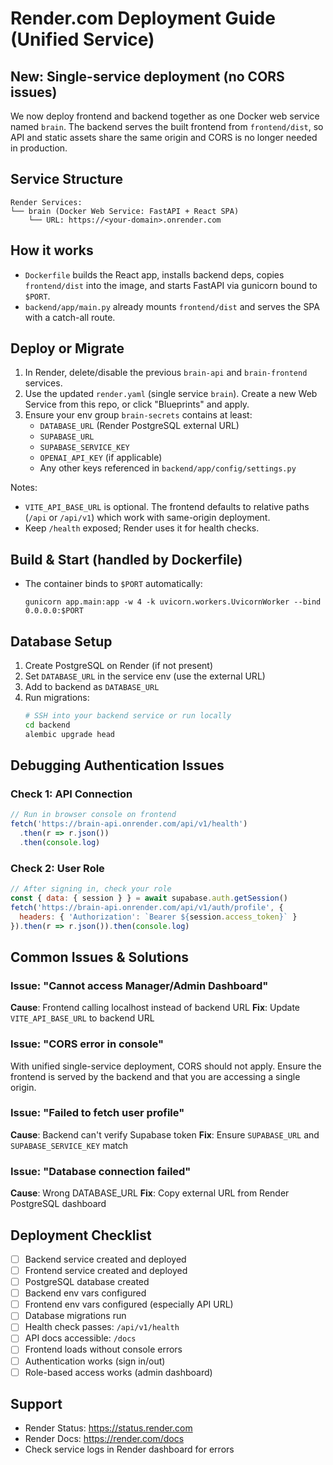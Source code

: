 # Render.com Deployment Guide (Unified Service)

## New: Single-service deployment (no CORS issues)

We now deploy frontend and backend together as one Docker web service named `brain`. The backend serves the built frontend from `frontend/dist`, so API and static assets share the same origin and CORS is no longer needed in production.

## Service Structure

```
Render Services:
└── brain (Docker Web Service: FastAPI + React SPA)
    └── URL: https://<your-domain>.onrender.com
```

## How it works

- `Dockerfile` builds the React app, installs backend deps, copies `frontend/dist` into the image, and starts FastAPI via gunicorn bound to `$PORT`.
- `backend/app/main.py` already mounts `frontend/dist` and serves the SPA with a catch-all route.

## Deploy or Migrate

1. In Render, delete/disable the previous `brain-api` and `brain-frontend` services.
2. Use the updated `render.yaml` (single service `brain`). Create a new Web Service from this repo, or click "Blueprints" and apply.
3. Ensure your env group `brain-secrets` contains at least:
   - `DATABASE_URL` (Render PostgreSQL external URL)
   - `SUPABASE_URL`
   - `SUPABASE_SERVICE_KEY`
   - `OPENAI_API_KEY` (if applicable)
   - Any other keys referenced in `backend/app/config/settings.py`

Notes:
- `VITE_API_BASE_URL` is optional. The frontend defaults to relative paths (`/api` or `/api/v1`) which work with same-origin deployment.
- Keep `/health` exposed; Render uses it for health checks.

## Build & Start (handled by Dockerfile)

- The container binds to `$PORT` automatically:
  ```
  gunicorn app.main:app -w 4 -k uvicorn.workers.UvicornWorker --bind 0.0.0.0:$PORT
  ```

## Database Setup

1. Create PostgreSQL on Render (if not present)
2. Set `DATABASE_URL` in the service env (use the external URL)
3. Add to backend as `DATABASE_URL`
4. Run migrations:
   ```bash
   # SSH into your backend service or run locally
   cd backend
   alembic upgrade head
   ```

## Debugging Authentication Issues

### Check 1: API Connection
```javascript
// Run in browser console on frontend
fetch('https://brain-api.onrender.com/api/v1/health')
  .then(r => r.json())
  .then(console.log)
```

### Check 2: User Role
```javascript
// After signing in, check your role
const { data: { session } } = await supabase.auth.getSession()
fetch('https://brain-api.onrender.com/api/v1/auth/profile', {
  headers: { 'Authorization': `Bearer ${session.access_token}` }
}).then(r => r.json()).then(console.log)
```

## Common Issues & Solutions

### Issue: "Cannot access Manager/Admin Dashboard"
**Cause**: Frontend calling localhost instead of backend URL
**Fix**: Update `VITE_API_BASE_URL` to backend URL

### Issue: "CORS error in console"
With unified single-service deployment, CORS should not apply. Ensure the frontend is served by the backend and that you are accessing a single origin.

### Issue: "Failed to fetch user profile"
**Cause**: Backend can't verify Supabase token
**Fix**: Ensure `SUPABASE_URL` and `SUPABASE_SERVICE_KEY` match

### Issue: "Database connection failed"
**Cause**: Wrong DATABASE_URL
**Fix**: Copy external URL from Render PostgreSQL dashboard

## Deployment Checklist

- [ ] Backend service created and deployed
- [ ] Frontend service created and deployed
- [ ] PostgreSQL database created
- [ ] Backend env vars configured
- [ ] Frontend env vars configured (especially API URL)
- [ ] Database migrations run
- [ ] Health check passes: `/api/v1/health`
- [ ] API docs accessible: `/docs`
- [ ] Frontend loads without console errors
- [ ] Authentication works (sign in/out)
- [ ] Role-based access works (admin dashboard)

## Support

- Render Status: https://status.render.com
- Render Docs: https://render.com/docs
- Check service logs in Render dashboard for errors
